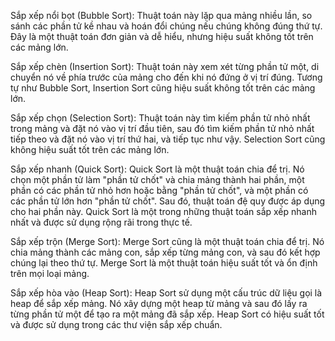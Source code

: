 ﻿Sắp xếp nổi bọt (Bubble Sort):
Thuật toán này lặp qua mảng nhiều lần, so sánh các phần tử kề nhau và hoán đổi chúng nếu chúng không đúng thứ tự.
Đây là một thuật toán đơn giản và dễ hiểu, nhưng hiệu suất không tốt trên các mảng lớn.

Sắp xếp chèn (Insertion Sort):
Thuật toán này xem xét từng phần tử một, di chuyển nó về phía trước của mảng cho đến khi nó đứng ở vị trí đúng.
Tương tự như Bubble Sort, Insertion Sort cũng hiệu suất không tốt trên các mảng lớn.

Sắp xếp chọn (Selection Sort):
Thuật toán này tìm kiếm phần tử nhỏ nhất trong mảng và đặt nó vào vị trí đầu tiên, sau đó tìm kiếm phần tử nhỏ nhất tiếp theo và đặt nó vào vị trí thứ hai, và tiếp tục như vậy.
Selection Sort cũng không hiệu suất tốt trên các mảng lớn.

Sắp xếp nhanh (Quick Sort):
Quick Sort là một thuật toán chia để trị. Nó chọn một phần tử làm "phần tử chốt" và chia mảng thành hai phần, một phần có các phần tử nhỏ hơn hoặc bằng "phần tử chốt", và một phần có các phần tử lớn hơn "phần tử chốt". Sau đó, thuật toán đệ quy được áp dụng cho hai phần này.
Quick Sort là một trong những thuật toán sắp xếp nhanh nhất và được sử dụng rộng rãi trong thực tế.

Sắp xếp trộn (Merge Sort):
Merge Sort cũng là một thuật toán chia để trị. Nó chia mảng thành các mảng con, sắp xếp từng mảng con, và sau đó kết hợp chúng lại theo thứ tự.
Merge Sort là một thuật toán hiệu suất tốt và ổn định trên mọi loại mảng.

Sắp xếp hòa vào (Heap Sort):
Heap Sort sử dụng một cấu trúc dữ liệu gọi là heap để sắp xếp mảng. Nó xây dựng một heap từ mảng và sau đó lấy ra từng phần tử một để tạo ra một mảng đã sắp xếp.
Heap Sort có hiệu suất tốt và được sử dụng trong các thư viện sắp xếp chuẩn.